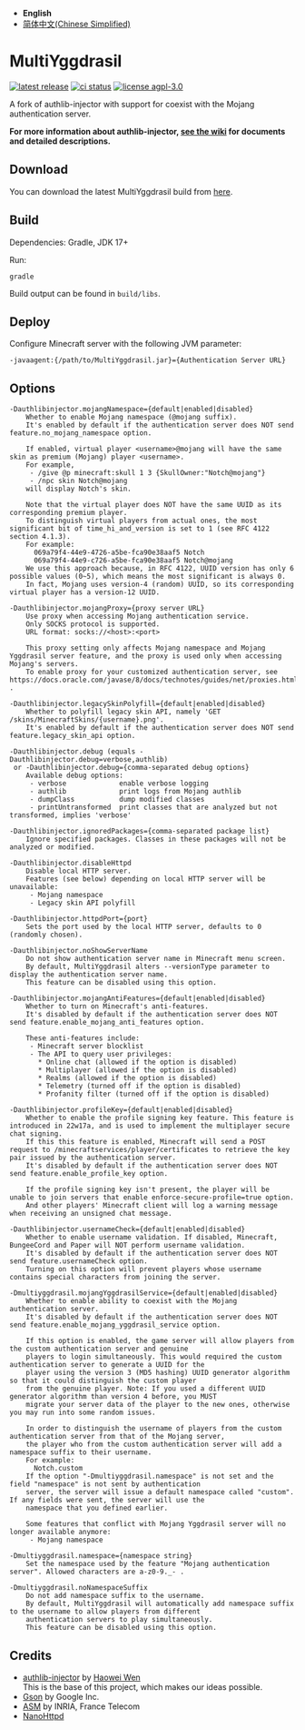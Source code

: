  * **English**
 * [简体中文(Chinese Simplified)](https://github.com/YuxuanZuo/MultiYggdrasil/blob/develop/README.md)

# MultiYggdrasil
[![latest release](https://img.shields.io/github/v/tag/YuxuanZuo/MultiYggdrasil?color=yellow&include_prereleases&label=version&sort=semver&style=flat-square)](https://github.com/YuxuanZuo/MultiYggdrasil/releases)
[![ci status](https://img.shields.io/github/workflow/status/YuxuanZuo/MultiYggdrasil/CI?style=flat-square)](https://github.com/YuxuanZuo/MultiYggdrasil/actions?query=workflow%3ACI)
[![license agpl-3.0](https://img.shields.io/badge/license-AGPL--3.0-blue.svg?style=flat-square)](https://github.com/YuxuanZuo/MultiYggdrasil/blob/develop/LICENSE)

A fork of authlib-injector with support for coexist with the Mojang authentication server.

**For more information about authlib-injector, [see the wiki](https://github.com/yushijinhun/authlib-injector/wiki) for documents and detailed descriptions.**

## Download
You can download the latest MultiYggdrasil build from [here](https://MultiYggdrasil.zuoyx.xyz/).

## Build
Dependencies: Gradle, JDK 17+

Run:
```
gradle
```
Build output can be found in `build/libs`.

## Deploy
Configure Minecraft server with the following JVM parameter:
```
-javaagent:{/path/to/MultiYggdrasil.jar}={Authentication Server URL}
```

## Options
```
-Dauthlibinjector.mojangNamespace={default|enabled|disabled}
    Whether to enable Mojang namespace (@mojang suffix).
    It's enabled by default if the authentication server does NOT send feature.no_mojang_namespace option.

    If enabled, virtual player <username>@mojang will have the same skin as premium (Mojang) player <username>.
    For example,
     - /give @p minecraft:skull 1 3 {SkullOwner:"Notch@mojang"}
     - /npc skin Notch@mojang
    will display Notch's skin.

    Note that the virtual player does NOT have the same UUID as its corresponding premium player.
    To distinguish virtual players from actual ones, the most significant bit of time_hi_and_version is set to 1 (see RFC 4122 section 4.1.3).
    For example:
      069a79f4-44e9-4726-a5be-fca90e38aaf5 Notch
      069a79f4-44e9-c726-a5be-fca90e38aaf5 Notch@mojang
    We use this approach because, in RFC 4122, UUID version has only 6 possible values (0~5), which means the most significant is always 0.
    In fact, Mojang uses version-4 (random) UUID, so its corresponding virtual player has a version-12 UUID.

-Dauthlibinjector.mojangProxy={proxy server URL}
    Use proxy when accessing Mojang authentication service.
    Only SOCKS protocol is supported.
    URL format: socks://<host>:<port>

    This proxy setting only affects Mojang namespace and Mojang Yggdrasil server feature, and the proxy is used only when accessing Mojang's servers.
    To enable proxy for your customized authentication server, see https://docs.oracle.com/javase/8/docs/technotes/guides/net/proxies.html .

-Dauthlibinjector.legacySkinPolyfill={default|enabled|disabled}
    Whether to polyfill legacy skin API, namely 'GET /skins/MinecraftSkins/{username}.png'.
    It's enabled by default if the authentication server does NOT send feature.legacy_skin_api option.

-Dauthlibinjector.debug (equals -Dauthlibinjector.debug=verbose,authlib)
 or -Dauthlibinjector.debug={comma-separated debug options}
    Available debug options:
     - verbose             enable verbose logging
     - authlib             print logs from Mojang authlib
     - dumpClass           dump modified classes
     - printUntransformed  print classes that are analyzed but not transformed, implies 'verbose'

-Dauthlibinjector.ignoredPackages={comma-separated package list}
    Ignore specified packages. Classes in these packages will not be analyzed or modified.

-Dauthlibinjector.disableHttpd
    Disable local HTTP server.
    Features (see below) depending on local HTTP server will be unavailable:
     - Mojang namespace
     - Legacy skin API polyfill

-Dauthlibinjector.httpdPort={port}
    Sets the port used by the local HTTP server, defaults to 0 (randomly chosen).

-Dauthlibinjector.noShowServerName
    Do not show authentication server name in Minecraft menu screen.
    By default, MultiYggdrasil alters --versionType parameter to display the authentication server name.
    This feature can be disabled using this option.

-Dauthlibinjector.mojangAntiFeatures={default|enabled|disabled}
    Whether to turn on Minecraft's anti-features.
    It's disabled by default if the authentication server does NOT send feature.enable_mojang_anti_features option.

    These anti-features include:
     - Minecraft server blocklist
     - The API to query user privileges:
       * Online chat (allowed if the option is disabled)
       * Multiplayer (allowed if the option is disabled)
       * Realms (allowed if the option is disabled)
       * Telemetry (turned off if the option is disabled)
       * Profanity filter (turned off if the option is disabled)

-Dauthlibinjector.profileKey={default|enabled|disabled}
    Whether to enable the profile signing key feature. This feature is introduced in 22w17a, and is used to implement the multiplayer secure chat signing.
    If this this feature is enabled, Minecraft will send a POST request to /minecraftservices/player/certificates to retrieve the key pair issued by the authentication server.
    It's disabled by default if the authentication server does NOT send feature.enable_profile_key option.

    If the profile signing key isn't present, the player will be unable to join servers that enable enforce-secure-profile=true option.
    And other players' Minecraft client will log a warning message when receiving an unsigned chat message.

-Dauthlibinjector.usernameCheck={default|enabled|disabled}
    Whether to enable username validation. If disabled, Minecraft, BungeeCord and Paper will NOT perform username validation.
    It's disabled by default if the authentication server does NOT send feature.usernameCheck option.
    Turning on this option will prevent players whose username contains special characters from joining the server.

-Dmultiyggdrasil.mojangYggdrasilService={default|enabled|disabled}
    Whether to enable ability to coexist with the Mojang authentication server.
    It's disabled by default if the authentication server does NOT send feature.enable_mojang_yggdrasil_service option.
    
    If this option is enabled, the game server will allow players from the custom authentication server and genuine
    players to login simultaneously. This would required the custom authentication server to generate a UUID for the
    player using the version 3 (MD5 hashing) UUID generator algorithm so that it could distinguish the custom player
    from the genuine player. Note: If you used a different UUID generator algorithm than version 4 before, you MUST
    migrate your server data of the player to the new ones, otherwise you may run into some random issues.
    
    In order to distinguish the username of players from the custom authentication server from that of the Mojang server,
    the player who from the custom authentication server will add a namespace suffix to their username.
    For example:
      Notch.custom
    If the option "-Dmultiyggdrasil.namespace" is not set and the field "namespace" is not sent by authentication
    server, the server will issue a default namespace called "custom". If any fields were sent, the server will use the
    namespace that you defined earlier.
    
    Some features that conflict with Mojang Yggdrasil server will no longer available anymore:
     - Mojang namespace

-Dmultiyggdrasil.namespace={namespace string}
    Set the namespace used by the feature "Mojang authentication server". Allowed characters are a-z0-9._- .

-Dmultiyggdrasil.noNamespaceSuffix
    Do not add namespace suffix to the username.
    By default, MultiYggdrasil will automatically add namespace suffix to the username to allow players from different
    authentication servers to play simultaneously.
    This feature can be disabled using this option.
```

## Credits
* [authlib-injector](https://github.com/yushijinhun/authlib-injector) by [Haowei Wen](https://github.com/yushijinhun)  
This is the base of this project, which makes our ideas possible.
* [Gson](https://github.com/google/gson) by Google Inc.
* [ASM](https://asm.ow2.io) by INRIA, France Telecom
* [NanoHttpd](https://github.com/NanoHttpd/nanohttpd)